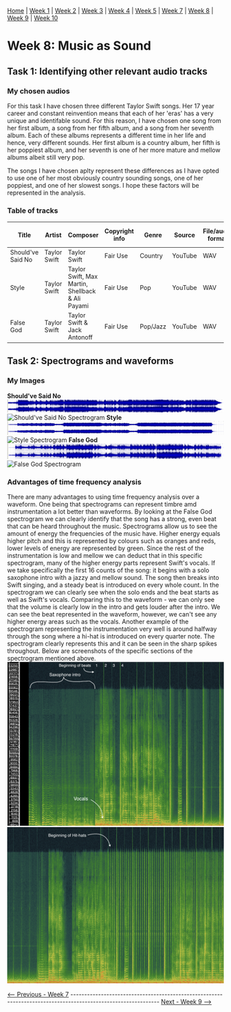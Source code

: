[Home](README.md) | [Week 1](week1.md) | [Week 2](week2.md) | [Week 3](week3.md) | [Week 4](week4.md) | [Week 5](week5.md) | [Week 7](week7.md) | [Week 8](week8.md) | [Week 9](week9.md) | [Week 10](week10.md)

# Week 8: Music as Sound
## Task 1: Identifying other relevant audio tracks
### My chosen audios
For this task I have chosen three different Taylor Swift songs. Her 17 year career and constant reinvention means that each of her 'eras' has a very unique and identifable sound. For this reason, I have chosen one song from her first album, a song from her fifth album, and a song from her seventh album. Each of these albums represents a different time in her life and hence, very different sounds. Her first album is a country album, her fifth is her poppiest album, and her seventh is one of her more mature and mellow albums albeit still very pop. 

The songs I have chosen aplty represent these differences as I have opted to use one of her most obviously country sounding songs, one of her poppiest, and one of her slowest songs. I hope these factors will be represented in the analysis.

### Table of tracks

Title|Artist|Composer|Copyright info|Genre|Source|File/audio format|Number of channels|Sample rate|Bits per second|Duration
-----|------|--------|--------------|-----|------|-----------------|------------------|-----------|---------------|---------
Should've Said No|Taylor Swift|Taylor Swift|Fair Use|Country|YouTube|WAV|2 - Stereo|48 kHz|16|04:02
Style|Taylor Swift|Taylor Swift, Max Martin, Shellback & Ali Payami|Fair Use|Pop|YouTube|WAV|2 - Stereo|48 kHz|16|03:56
False God|Taylor Swift|Taylor Swift & Jack Antonoff|Fair Use|Pop/Jazz|YouTube|WAV|2 - Stereo|48 kHz|16|03:21

## Task 2: Spectrograms and waveforms
### My Images
**Should've Said No**
![Should've Said No Waveform](data/SSN_waveform.png)
![Should've Said No Spectrogram](data/SSN_spectrogram.png)
**Style**
![Style Waveform](data/S_waveform.png)
![Style Spectrogram](data/S_spectrogram.png)
**False God**
![False God Waveform](data/FG_waveform.png)
![False God Spectrogram](data/FG_spectrogram.png)
### Advantages of time frequency analysis
There are many advantages to using time frequency analysis over a waveform. One being that spectrograms can represent timbre amd instrumentation a lot better than waveforms. By looking at the False God spectrogram we can clearly identify that the song has a strong, even beat that can be heard throughout the music. Spectrograms allow us to see the amount of energy the frequencies of the music have. Higher energy equals higher pitch and this is represented by colours such as oranges and reds, lower levels of energy are represented by green. Since the rest of the instrumentation is low and mellow we can deduct that in this specific spectrogram, many of the higher energy parts represent Swift's vocals. If we take specifically the first 16 counts of the song: it begins with a solo saxophone intro with a jazzy and mellow sound. The song then breaks into Swift singing, and a steady beat is introduced on every whole count. In the spectrogram we can clearly see when the solo ends and the beat starts as well as Swift's vocals. Comparing this to the waveform - we can only see that the volume is clearly low in the intro and gets louder after the intro. We can see the beat represented in the waveform, however, we can't see any higher energy areas such as the vocals. Another example of the spectrogram representing the instrumentation very well is around halfway through the song where a hi-hat is introduced on every quarter note. The spectrogram clearly represents this and it can be seen in the sharp spikes throughout. Below are screenshots of the specific sections of the spectrogram mentioned above. 
![False God Introduction](data/FG_intro.png)
![False God HiHat](data/FG_hihat.png) 

[<-- Previous - Week 7](week7.md) -------------------------------------------------------------------------------------------------------------- [Next - Week 9 -->](week9.md)



